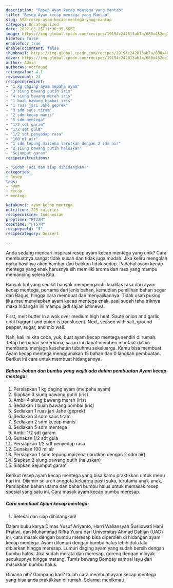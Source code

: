 ```yaml
---
description: "Resep Ayam kecap mentega yang Mantap"
title: "Resep Ayam kecap mentega yang Mantap"
slug: 598-resep-ayam-kecap-mentega-yang-mantap
category: Uncategorized
date: 2022-05-25T11:30:35.666Z
image: https://img-global.cpcdn.com/recipes/19194c242813ab7a/680x482cq70/ayam-kecap-mentega-foto-resep-utama.jpg
hideToc: false
enableToc: true
enableTocContent: false
thumbnail: https://img-global.cpcdn.com/recipes/19194c242813ab7a/680x482cq70/ayam-kecap-mentega-foto-resep-utama.jpg
cover: https://img-global.cpcdn.com/recipes/19194c242813ab7a/680x482cq70/ayam-kecap-mentega-foto-resep-utama.jpg
author: Admin
authorAv: notfound
ratingvalue: 4.1
reviewcount: 23
recipeingredient:
- "1 kg daging ayam mepaha ayam"
- "3 siung bawang putih iris"
- "4 siung bawang merah iris"
- "1 buah bawang bombai iris"
- "1 ruas jari Jahe geprek"
- "3 sdm saus tiram"
- "2 sdm kecap manis"
- "5 sdm mentega"
- "1/2 sdt garam"
- "1/2 sdt gula"
- "1/2 sdt penyedap rasa"
- "100 ml air"
- "1 sdm tepung maizena larutkan dengan 2 sdm air"
- "2 siung bawang putih haluskan"
- "Sejumput garam"
recipeinstructions:

- "Sudah jadi dan siap dihidangkan!"
categories:
- Resep
tags:
- ayam
- kecap
- mentega

katakunci: ayam kecap mentega 
nutrition: 225 calories
recipecuisine: Indonesian
preptime: "PT23M"
cooktime: "PT57M"
recipeyield: "3"
recipecategory: Dessert

---
```





Anda sedang mencari inspirasi resep ayam kecap mentega yang unik? Cara membuatnya sangat tidak susah dan tidak juga mudah. Jika keliru mengolah maka hasilnya akan hambar dan bahkan tidak sedap. Padahal ayam kecap mentega yang enak harusnya sih memiliki aroma dan rasa yang mampu memancing selera Kita.





Banyak hal yang sedikit banyak mempengaruhi kualitas rasa dari ayam kecap mentega, pertama dari jenis bahan, kemudian pemilihan bahan segar dan Bagus, hingga cara membuat dan menyajikannya. Tidak usah pusing jika mau menyiapkan ayam kecap mentega enak,      asal sudah tahu triknya maka hidangan ini mampu jadi sajian istimewa.














First, melt butter in a wok over medium high heat. Sauté onion and garlic until fragrant and onion is translucent. Next, season with salt, ground pepper, sugar, and mix well.






Nah, kali ini kita coba, yuk, buat ayam kecap mentega sendiri di rumah. Tetap berbahan sederhana, sajian ini dapat memberi manfaat dalam membantu menjaga kesehatan tubuhmu sekeluarga. Kamu bisa membuat Ayam kecap mentega menggunakan 15 bahan dan 0 langkah pembuatan. Berikut ini cara untuk membuat hidangannya.

<!--inarticleads1-->

##### Bahan-bahan dan bumbu yang wajib ada dalam pembuatan Ayam kecap mentega:

1. Persiapkan 1 kg daging ayam (me:paha ayam)
1. Siapkan 3 siung bawang putih (iris)
1. Ambil 4 siung bawang merah (iris)
1. Sediakan 1 buah bawang bombai (iris)
1. Sediakan 1 ruas jari Jahe (geprek)
1. Sediakan 3 sdm saus tiram
1. Sediakan 2 sdm kecap manis
1. Sediakan 5 sdm mentega
1. Ambil 1/2 sdt garam
1. Gunakan 1/2 sdt gula
1. Persiapkan 1/2 sdt penyedap rasa
1. Gunakan 100 ml air
1. Persiapkan 1 sdm tepung maizena (larutkan dengan 2 sdm air)
1. Siapkan 2 siung bawang putih (haluskan)
1. Siapkan Sejumput garam


Berikut resep ayam kecap mentega yang bisa kamu praktikkan untuk menu hari ini. Dijamin seluruh anggota keluarga pasti suka, terutama anak-anak. Persiapkan bahan utama dan bahan bumbu halus untuk memasak resep spesial yang satu ini. Cara masak ayam kecap bumbu meresap. 

<!--inarticleads2-->

##### Cara membuat Ayam kecap mentega:


1. Selesai dan siap dihidangkan!

Dalam buku karya Dimas Yusuf Ariyanto, Harri Waliansyah Susilowati Hani Pratiwi, dan Muhammad Rifka Yusra dari Universitas Ahmad Dahlan (UAD) ini, cara masak dengan bumbu meresap bisa diperoleh di hidangan ayam kecap mentega. Ayam dilumuri dengan bumbu halus lebih dulu lalu dibiarkan hingga meresap. Lumuri daging ayam yang sudah bersih dengan bumbu halus. Jika sudah merata dan meresap, goreng dengan minyak secukupnya hingga matang. Tumis bawang Bombay sampai layu dan masukkan bumbu halus. 

Gimana nih? Gampang kan? Itulah cara membuat ayam kecap mentega yang bisa anda praktikkan di rumah. Selamat menikmati
